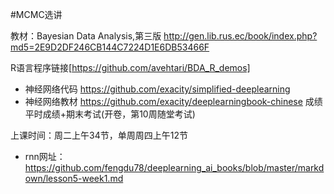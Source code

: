 #MCMC选讲

教材：Bayesian Data Analysis,第三版
http://gen.lib.rus.ec/book/index.php?md5=2E9D2DF246CB144C7224D1E6DB53466F

R语言程序链接[https://github.com/avehtari/BDA_R_demos]


- 神经网络代码
https://github.com/exacity/simplified-deeplearning
- 神经网络教材
https://github.com/exacity/deeplearningbook-chinese
成绩 平时成绩+期末考试(开卷，第10周随堂考试)

上课时间：周二上午34节，单周周四上午12节

- rnn网址：https://github.com/fengdu78/deeplearning_ai_books/blob/master/markdown/lesson5-week1.md
